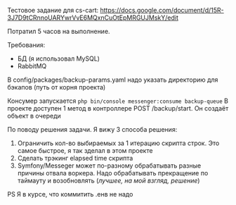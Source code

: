 Тестовое задание для cs-cart: https://docs.google.com/document/d/15R-3J7D9tCRnnoUARYwrVvE6MQxnCuOtEpMRGUJMskY/edit

Потратил 5 часов на выполнение.

Требования:
- БД (я использовал MySQL)
- RabbitMQ

В config/packages/backup-params.yaml надо указать директорию для бэкапов (путь от корня проекта)

Консумер запускается `php bin/console messenger:consume backup-queue`
В проекте доступен 1 метод в контроллере POST /backup/start. Он создаёт объект в очереди

По поводу решения задачи. Я вижу 3 способа решения:
1) Ограничить кол-во выбираемых за 1 итерацию скрипта строк. Это самое быстрое, я так зделал в этом проекте
2) Сделать трэкинг elapsed time скрипта
3) Symfony/Messeger может по-разному обрабатывать разные причины отвала воркера. Надо обрабатывать прекращение по таймауту и возобновлять (*лучшее, на мой взгляд, решение*)

PS Я в курсе, что коммитить .енв не надо
